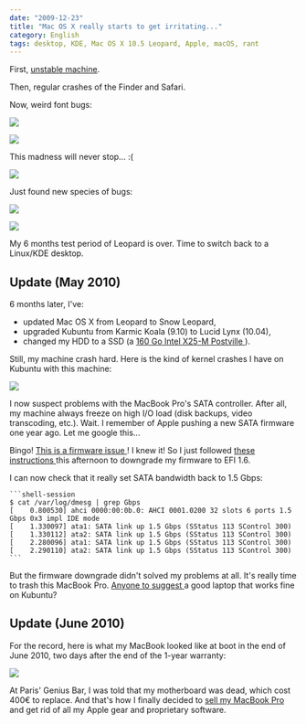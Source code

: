 ```yaml
---
date: "2009-12-23"
title: "Mac OS X really starts to get irritating..."
category: English
tags: desktop, KDE, Mac OS X 10.5 Leopard, Apple, macOS, rant
---
```


First, [unstable machine](https://twitter.com/kdeldycke/status/6158072244).

Then, regular crashes of the Finder and Safari.

Now, weird font bugs:

![]({attach}mac-osx-broken-menu-font.png)

![]({attach}mac-osx-broken-shutdown-dialog.png)

This madness will never stop... :(

![]({attach}mac-osx-leopard-display-bug.png)

Just found new species of bugs:

![]({attach}mac-osx-black-top-menu-bug.png)

![]({attach}mac-osx-black-drop-down-menu-bug.png)

My 6 months test period of Leopard is over. Time to switch back to a Linux/KDE
desktop.


## Update (May 2010)

6 months later, I've:

  * updated Mac OS X from Leopard to Snow Leopard,
  * upgraded Kubuntu from Karmic Koala (9.10) to Lucid Lynx (10.04),
  * changed my HDD to a SSD (a [160 Go Intel X25-M Postville
  ](https://amzn.com/B002IGT7IU/?tag=kevideld-20)).

Still, my machine crash hard. Here is the kind of kernel crashes I have on
Kubuntu with this machine:

![]({attach}mac-book-pro-linux-kernel-crash.jpg)

I now suspect problems with the MacBook Pro's SATA controller. After all, my
machine always freeze on high I/O load (disk backups, video transcoding, etc.).
Wait. I remember of Apple pushing a new SATA firmware one year ago. Let me
google this...

Bingo! [This is a firmware issue
](https://www.slashgear.com/macbook-pro-3-0gbps-sata-upgrade-breaking-third-party-drives-2648050/)!
I knew it! So I just followed [these instructions
](https://forums.macrumors.com/showpost.php?p=8414998&postcount=305) this
afternoon to downgrade my firmware to EFI 1.6.

I can now check that it really set SATA bandwidth back to 1.5 Gbps:

    ```shell-session
    $ cat /var/log/dmesg | grep Gbps
    [    0.800530] ahci 0000:00:0b.0: AHCI 0001.0200 32 slots 6 ports 1.5 Gbps 0x3 impl IDE mode
    [    1.330097] ata1: SATA link up 1.5 Gbps (SStatus 113 SControl 300)
    [    1.330112] ata2: SATA link up 1.5 Gbps (SStatus 113 SControl 300)
    [    2.280096] ata1: SATA link up 1.5 Gbps (SStatus 113 SControl 300)
    [    2.290110] ata2: SATA link up 1.5 Gbps (SStatus 113 SControl 300)
    ```

But the firmware downgrade didn't solved my problems at all. It's really time
to trash this MacBook Pro. [Anyone to suggest
](https://twitter.com/kdeldycke/status/14657317476) a good laptop that works
fine on Kubuntu?


## Update (June 2010)

For the record, here is what my MacBook looked like at boot in the end of June
2010, two days after the end of the 1-year warranty:

![]({attach}mac-book-pro-broken-boot.jpg)

At Paris' Genius Bar, I was told that my motherboard was dead, which cost 400€
to replace. And that's how I finally decided to [sell my MacBook Pro
](https://twitter.com/#!/kdeldycke/status/29012034410) and get rid of all my
Apple gear and proprietary software.
